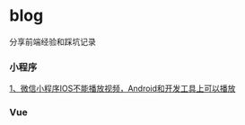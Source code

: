 # blog
分享前端经验和踩坑记录

### 小程序
[1、微信小程序IOS不能播放视频，Android和开发工具上可以播放](https://github.com/helloylj/blog/tree/master/20180605)


### Vue